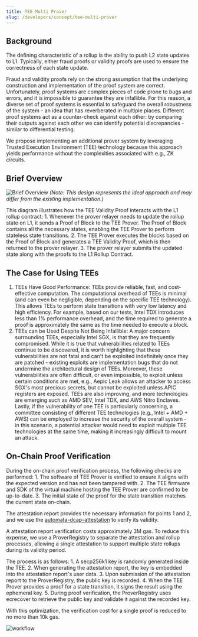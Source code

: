 ```yaml
---
title: TEE Multi Prover
slug: /developers/concept/tee-multi-prover
---
```


## Background

The defining characteristic of a rollup is the ability to push L2 state updates to L1. Typically, either fraud proofs or validity proofs are used to ensure the correctness of each state update.

Fraud and validity proofs rely on the strong assumption that the underlying construction and implementation of the proof system are correct. Unfortunately, proof systems are complex pieces of code prone to bugs and errors, and it is impossible to guarantee they are infallible. For this reason, a diverse set of proof systems is essential to safeguard the overall robustness of the system - an idea that has reverberated in multiple places. Different proof systems act as a counter-check against each other: by comparing their outputs against each other we can identify potential discrepancies - similar to differential testing.

We propose implementing an additional prover system by leveraging Trusted Execution Environment (TEE) technology because this approach yields performance without the complexities associated with e.g., ZK circuits.

## Brief Overview

![Brief Overview](/img/tee-multi-prover/overview.png)
*(Note: This design represents the ideal approach and may differ from the existing implementation.)*

This diagram illustrates how the TEE Validity Proof interacts with the L1 rollup contract:
	1.	Whenever the prover relayer needs to update the rollup state on L1, it sends a Proof of Block to the TEE Prover. The Proof of Block contains all the necessary states, enabling the TEE Prover to perform stateless state transitions.
	2.	The TEE Prover executes the blocks based on the Proof of Block and generates a TEE Validity Proof, which is then returned to the prover relayer.
	3.	The prover relayer submits the updated state along with the proofs to the L1 Rollup Contract.

## The Case for Using TEEs

1. TEEs Have Good Performance: TEEs provide reliable, fast, and cost-effective computation. The computational overhead of TEEs is minimal (and can even be negligible, depending on the specific TEE technology). This allows TEEs to perform state transitions with very low latency and high efficiency. For example, based on our tests, Intel TDX introduces less than 1% performance overhead, and the time required to generate a proof is approximately the same as the time needed to execute a block.
2. TEEs can be Used Despite Not Being Infallible: A major concern surrounding TEEs, especially Intel SGX, is that they are frequently compromised. While it is true that vulnerabilities related to TEEs continue to be discovered, it is worth highlighting that these vulnerabilities are not fatal and can't be exploited indefinitely once they are patched - existing exploits are implementation bugs that do not undermine the architectural design of TEEs. Moreover, these vulnerabilities are often difficult, or even impossible, to exploit unless certain conditions are met, e.g., Aepic Leak allows an attacker to access SGX's most precious secrets, but cannot be exploited unless APIC registers are exposed. TEEs are also improving, and more technologies are emerging such as AMD SEV, Intel TDX, and AWS Nitro Enclaves. Lastly, if the vulnerability of one TEE is particularly concerning, a committee consisting of different TEE technologies (e.g., Intel + AMD + AWS) can be employed to increase the security of the overall system - in this scenario, a potential attacker would need to exploit multiple TEE technologies at the same time, making it increasingly difficult to mount an attack.

## On-Chain Proof Verification

During the on-chain proof verification process, the following checks are performed:
	1.	The software of TEE Prover is verified to ensure it aligns with the expected version and has not been tampered with.
	2.	The TEE firmware and SDK of the virtual machine hosting the TEE Prover are confirmed to be up-to-date.
	3.	The initial state of the proof for the state transition matches the current state on-chain.

The attestation report provides the necessary information for points 1 and 2, and we use the [automata-dcap-attestation](https://github.com/automata-network/automata-dcap-attestation) to verify its validity.

A attestation report verification costs approximately 3M gas. To reduce this expense, we use a ProverRegistry to separate the attestation and rollup processes, allowing a single attestation to support multiple state rollups during its validity period.

The process is as follows:
	1.	A secp256k1 key is randomly generated inside the TEE.
	2.	When generating the attestation report, the key is embedded into the attestation report's user data.
	3.	Upon submission of the attestation report to the ProverRegistry, the public key is recorded.
	4.	When the TEE Prover provides a proof for a state transition, it signs the result using the ephemeral key.
	5.	During proof verification, the ProverRegistry uses ecrecover to retrieve the public key and validate it against the recorded key.

With this optimization, the verification cost for a single proof is reduced to no more than 10k gas.


![workflow](/img/tee-multi-prover/workflow.png)